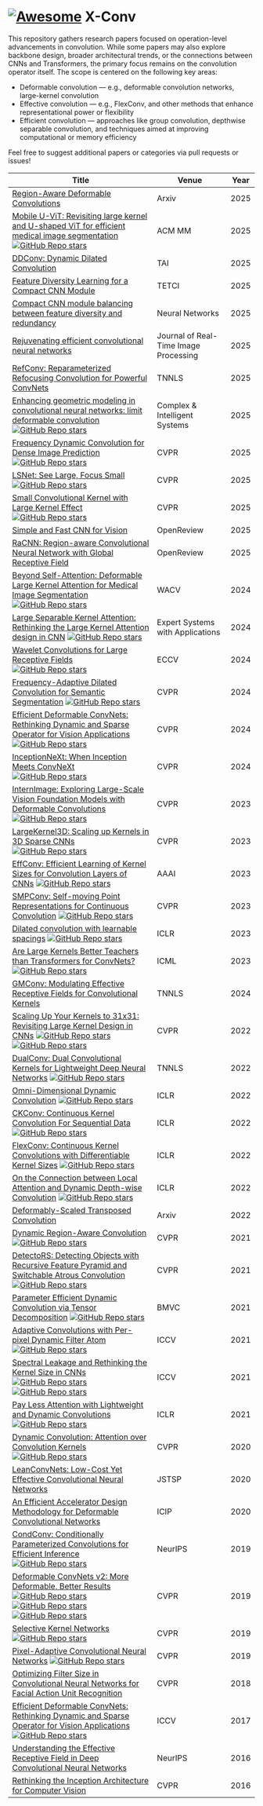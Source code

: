 # [![Awesome](https://awesome.re/badge.svg)](https://awesome.re) X-Conv

This repository gathers research papers focused on operation-level advancements in convolution. While some papers may also explore backbone design, broader architectural trends, or the connections between CNNs and Transformers, the primary focus remains on the convolution operator itself. The scope is centered on the following key areas:

- Deformable convolution — e.g., deformable convolution networks, large-kernel convolution
- Effective convolution — e.g., FlexConv, and other methods that enhance representational power or flexibility
- Efficient convolution — approaches like group convolution, depthwise separable convolution, and techniques aimed at improving computational or memory efficiency

Feel free to suggest additional papers or categories via pull requests or issues!

| Title                                                        | Venue      | Year |
| ------------------------------------------------------------ | ---------- | ---- |
| [Region-Aware Deformable Convolutions](https://arxiv.org/abs/2509.15436)| Arxiv | 2025 |
| [Mobile U-ViT: Revisiting large kernel and U-shaped ViT for efficient medical image segmentation](https://www.arxiv.org/abs/2508.01064) [![GitHub Repo stars](https://img.shields.io/github/stars/FengheTan9/Mobile-U-ViT)](https://github.com/FengheTan9/Mobile-U-ViT)| ACM MM | 2025 |
| [DDConv: Dynamic Dilated Convolution](https://ieeexplore.ieee.org/document/11103506)| TAI | 2025 |
| [Feature Diversity Learning for a Compact CNN Module](https://ieeexplore.ieee.org/document/11010101)| TETCI | 2025 |
| [Compact CNN module balancing between feature diversity and redundancy](https://doi.org/10.1016/j.neunet.2025.107456)| Neural Networks | 2025 |
| [Rejuvenating efficient convolutional neural networks](https://link.springer.com/article/10.1007/s11554-025-01696-w)| Journal of Real-Time Image Processing | 2025 |
| [RefConv: Reparameterized Refocusing Convolution for Powerful ConvNets](https://openreview.net/forum?id=You77eOFDv)| TNNLS | 2025 |
| [Enhancing geometric modeling in convolutional neural networks: limit deformable convolution](https://link.springer.com/article/10.1007/s40747-025-01799-8) [![GitHub Repo stars](https://img.shields.io/github/stars/1977245719/LDCN)](https://github.com/1977245719/LDCN)| Complex & Intelligent Systems | 2025 |
| [Frequency Dynamic Convolution for Dense Image Prediction](https://arxiv.org/abs/2503.18783) [![GitHub Repo stars](https://img.shields.io/github/stars/Linwei-Chen/FDConv)](https://github.com/Linwei-Chen/FDConv)| CVPR | 2025 |
| [LSNet: See Large, Focus Small](https://arxiv.org/abs/2503.23135) [![GitHub Repo stars](https://img.shields.io/github/stars/THU-MIG/lsnet)](https://github.com/THU-MIG/lsnet)| CVPR | 2025 |
| [Small Convolutional Kernel with Large Kernel Effect](https://arxiv.org/abs/2401.12736) [![GitHub Repo stars](https://img.shields.io/github/stars/lidc54/shift-wiseConv)](https://github.com/lidc54/shift-wiseConv)| CVPR | 2025 |
| [Simple and Fast CNN for Vision](https://openreview.net/forum?id=2GEiBzs2Do)| OpenReview | 2025 |
| [RaCNN: Region-aware Convolutional Neural Network with Global Receptive Field](https://openreview.net/forum?id=synCTX1JqO)| OpenReview | 2025 |
| [Beyond Self-Attention: Deformable Large Kernel Attention for Medical Image Segmentation](https://arxiv.org/abs/2309.00121) [![GitHub Repo stars](https://img.shields.io/github/stars/xmindflow/deformableLKA)](https://github.com/xmindflow/deformableLKA)| WACV | 2024 |
| [Large Separable Kernel Attention: Rethinking the Large Kernel Attention design in CNN](https://arxiv.org/abs/2309.01439) [![GitHub Repo stars](https://img.shields.io/github/stars/StevenLauHKHK/Large-Separable-Kernel-Attention)](https://github.com/StevenLauHKHK/Large-Separable-Kernel-Attention)| Expert Systems with Applications | 2024 |
| [Wavelet Convolutions for Large Receptive Fields](https://arxiv.org/abs/2407.05848) [![GitHub Repo stars](https://img.shields.io/github/stars/BGU-CS-VIL/WTConv)](https://github.com/BGU-CS-VIL/WTConv)| ECCV | 2024 |
| [Frequency-Adaptive Dilated Convolution for Semantic Segmentation](https://arxiv.org/abs/2403.05369) [![GitHub Repo stars](https://img.shields.io/github/stars/Linwei-Chen/FADC)](https://github.com/Linwei-Chen/FADC)| CVPR | 2024 |
| [Efficient Deformable ConvNets: Rethinking Dynamic and Sparse Operator for Vision Applications](https://arxiv.org/abs/2401.06197) [![GitHub Repo stars](https://img.shields.io/github/stars/OpenGVLab/DCNv4)](https://github.com/OpenGVLab/DCNv4)| CVPR | 2024 |
| [InceptionNeXt: When Inception Meets ConvNeXt](https://arxiv.org/abs/2303.16900) [![GitHub Repo stars](https://img.shields.io/github/stars/sail-sg/inceptionnext)](https://github.com/sail-sg/inceptionnext)| CVPR | 2024 |
| [InternImage: Exploring Large-Scale Vision Foundation Models with Deformable Convolutions](https://arxiv.org/abs/2211.05778) [![GitHub Repo stars](https://img.shields.io/github/stars/OpenGVLab/InternImage)](https://github.com/OpenGVLab/InternImage)| CVPR | 2023 |
| [LargeKernel3D: Scaling up Kernels in 3D Sparse CNNs](https://arxiv.org/abs/2206.10555) [![GitHub Repo stars](https://img.shields.io/github/stars/dvlab-research/LargeKernel3D)](https://github.com/dvlab-research/LargeKernel3D)| CVPR | 2023 |
| [EffConv: Efficient Learning of Kernel Sizes for Convolution Layers of CNNs](https://ojs.aaai.org/index.php/AAAI/article/view/25923) [![GitHub Repo stars](https://img.shields.io/github/stars/Alii-Ganjj/EffConv)](https://github.com/Alii-Ganjj/EffConv)| AAAI | 2023 |
| [SMPConv: Self-moving Point Representations for Continuous Convolution](https://arxiv.org/abs/2304.02330) [![GitHub Repo stars](https://img.shields.io/github/stars/sangnekim/SMPConv)](https://github.com/sangnekim/SMPConv)| CVPR | 2023 |
| [Dilated convolution with learnable spacings](https://arxiv.org/abs/2112.03740) [![GitHub Repo stars](https://img.shields.io/github/stars/K-H-Ismail/Dilated-Convolution-with-Learnable-Spacings-PyTorch)](https://github.com/K-H-Ismail/Dilated-Convolution-with-Learnable-Spacings-PyTorch)| ICLR | 2023 |
| [Are Large Kernels Better Teachers than Transformers for ConvNets?](https://arxiv.org/abs/2305.19412) [![GitHub Repo stars](https://img.shields.io/github/stars/VITA-Group/SLaK)](https://github.com/VITA-Group/SLaK)| ICML | 2023 |
| [GMConv: Modulating Effective Receptive Fields for Convolutional Kernels](https://arxiv.org/abs/2302.04544)| TNNLS | 2024 |
| [Scaling Up Your Kernels to 31x31: Revisiting Large Kernel Design in CNNs](https://arxiv.org/abs/2203.06717) [![GitHub Repo stars](https://img.shields.io/github/stars/MegEngine/RepLKNet)](https://github.com/MegEngine/RepLKNet) [![GitHub Repo stars](https://img.shields.io/github/stars/DingXiaoH/RepLKNet-pytorch)](https://github.com/DingXiaoH/RepLKNet-pytorch)| CVPR | 2022 |
| [DualConv: Dual Convolutional Kernels for Lightweight Deep Neural Networks](https://arxiv.org/abs/2202.07481) [![GitHub Repo stars](https://img.shields.io/github/stars/ChipsGuardian/DualConv)](https://github.com/ChipsGuardian/DualConv)| TNNLS | 2022 |
| [Omni-Dimensional Dynamic Convolution](https://arxiv.org/abs/2209.07947) [![GitHub Repo stars](https://img.shields.io/github/stars/OSVAI/ODConv)](https://github.com/OSVAI/ODConv)| ICLR | 2022 |
| [CKConv: Continuous Kernel Convolution For Sequential Data](https://arxiv.org/abs/2102.02611) [![GitHub Repo stars](https://img.shields.io/github/stars/dwromero/ckconv)](https://github.com/dwromero/ckconv)| ICLR | 2022 |
| [FlexConv: Continuous Kernel Convolutions with Differentiable Kernel Sizes](https://arxiv.org/abs/2110.08059) [![GitHub Repo stars](https://img.shields.io/github/stars/rjbruin/flexconv)](https://github.com/rjbruin/flexconv)| ICLR | 2022 |
| [On the Connection between Local Attention and Dynamic Depth-wise Convolution](https://arxiv.org/abs/2106.04263) [![GitHub Repo stars](https://img.shields.io/github/stars/Atten4Vis/DemystifyLocalViT)](https://github.com/Atten4Vis/DemystifyLocalViT)| ICLR | 2022 |
| [Deformably-Scaled Transposed Convolution](https://arxiv.org/abs/2210.09446)| Arxiv | 2022 |
| [Dynamic Region-Aware Convolution](https://arxiv.org/abs/2003.12243) [![GitHub Repo stars](https://img.shields.io/github/stars/shallowtoil/DRConv-PyTorch)](https://github.com/shallowtoil/DRConv-PyTorch)| CVPR | 2021 |
| [DetectoRS: Detecting Objects with Recursive Feature Pyramid and Switchable Atrous Convolution](https://arxiv.org/abs/2006.02334) [![GitHub Repo stars](https://img.shields.io/github/stars/joe-siyuan-qiao/DetectoRS)](https://github.com/joe-siyuan-qiao/DetectoRS)| CVPR | 2021 |
| [Parameter Efficient Dynamic Convolution via Tensor Decomposition](https://www.bmvc2021-virtualconference.com/conference/papers/paper_1631.html) [![GitHub Repo stars](https://img.shields.io/github/stars/zejiangh/PEDConv)](https://github.com/zejiangh/PEDConv)| BMVC | 2021 |
| [Adaptive Convolutions with Per-pixel Dynamic Filter Atom](https://arxiv.org/abs/2108.07895) [![GitHub Repo stars](https://img.shields.io/github/stars/ZeWang95/ACDA)](https://github.com/ZeWang95/ACDA) | ICCV | 2021 |
| [Spectral Leakage and Rethinking the Kernel Size in CNNs](https://arxiv.org/abs/2101.10143) [![GitHub Repo stars](https://img.shields.io/github/stars/EvgenyKashin/non-leaking-conv)](https://github.com/EvgenyKashin/non-leaking-conv) [![GitHub Repo stars](https://img.shields.io/github/stars/ntomen/Windowed-Convolutions-for-CNNs)](https://github.com/ntomen/Windowed-Convolutions-for-CNNs)| ICCV | 2021 |
| [Pay Less Attention with Lightweight and Dynamic Convolutions](https://arxiv.org/abs/1901.10430) [![GitHub Repo stars](https://img.shields.io/github/stars/rjbruin/flexconv)](https://github.com/rjbruin/flexconv)| ICLR | 2021 |
| [Dynamic Convolution: Attention over Convolution Kernels](https://arxiv.org/abs/1912.03458) [![GitHub Repo stars](https://img.shields.io/github/stars/kaijieshi7/Dynamic-convolution-Pytorch)](https://github.com/kaijieshi7/Dynamic-convolution-Pytorch)| CVPR | 2020 |
| [LeanConvNets: Low-Cost Yet Effective Convolutional Neural Networks](https://arxiv.org/abs/1910.13157)| JSTSP | 2020 |
| [An Efficient Accelerator Design Methodology for Deformable Convolutional Networks](https://arxiv.org/abs/2006.05238)| ICIP | 2020 |
| [CondConv: Conditionally Parameterized Convolutions for Efficient Inference](https://arxiv.org/abs/1904.04971) [![GitHub Repo stars](https://img.shields.io/github/stars/d-li14/condconv.pytorch)](https://github.com/d-li14/condconv.pytorch)| NeurIPS | 2019 |
| [Deformable ConvNets v2: More Deformable, Better Results](https://arxiv.org/abs/1811.11168) [![GitHub Repo stars](https://img.shields.io/github/stars/CharlesShang/DCNv2)](https://github.com/CharlesShang/DCNv2) [![GitHub Repo stars](https://img.shields.io/github/stars/lucasjinreal/DCNv2_latest)](https://github.com/developer0hye/lucasjinreal/DCNv2_latest) [![GitHub Repo stars](https://img.shields.io/github/stars/developer0hye/PyTorch-Deformable-Convolution-v2)](https://github.com/developer0hye/PyTorch-Deformable-Convolution-v2)| CVPR | 2019 |
| [Selective Kernel Networks](https://arxiv.org/abs/1903.06586) [![GitHub Repo stars](https://img.shields.io/github/stars/implus/SKNet)](https://github.com/implus/SKNet)| CVPR | 2019 |
| [Pixel-Adaptive Convolutional Neural Networks](https://arxiv.org/abs/1904.05373) [![GitHub Repo stars](https://img.shields.io/github/stars/NVlabs/pacnet)](https://github.com/NVlabs/pacnet)| CVPR | 2019 |
| [Optimizing Filter Size in Convolutional Neural Networks for Facial Action Unit Recognition](https://arxiv.org/abs/1707.08630)| CVPR | 2018 |
| [Efficient Deformable ConvNets: Rethinking Dynamic and Sparse Operator for Vision Applications](https://arxiv.org/abs/2401.06197) [![GitHub Repo stars](https://img.shields.io/github/stars/msracver/Deformable-ConvNets)](https://github.com/msracver/Deformable-ConvNets)| ICCV | 2017 |
| [Understanding the Effective Receptive Field in Deep Convolutional Neural Networks](https://arxiv.org/abs/1701.04128)| NeurIPS | 2016 |
| [Rethinking the Inception Architecture for Computer Vision](https://arxiv.org/abs/1512.00567)| CVPR | 2016 |
